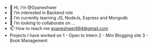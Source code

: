 - 👋 Hi, I’m @Gyaneshwer
- 👀 I’m interested in Backend role
- 🌱 I’m currently learning JS, NodeJs, Express and Mongodb
- 💞️ I’m looking to collaborate on ...
- 📫 How to reach me gyaneshwer694@gmail.com
- Projects I have worked on 
  1 - Open to Intern
  2 - Mini Blogging site
  3 - Book Management

<!---
Gyaneshwer694/Gyaneshwer694 is a ✨ special ✨ repository because its `README.md` (this file) appears on your GitHub profile.
You can click the Preview link to take a look at your changes.
--->
